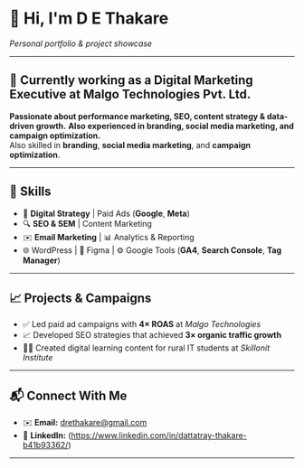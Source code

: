 # 👋 Hi, I'm D E Thakare    

*Personal portfolio & project showcase*

---

## 💼 **Currently working as a Digital Marketing Executive at Malgo Technologies Pvt. Ltd.**
**Passionate about performance marketing, SEO, content strategy & data-driven growth.**
**Also experienced in branding, social media marketing, and campaign optimization.**  
Also skilled in **branding**, **social media marketing**, and **campaign optimization**.

---

## 🚀 Skills  
- 🎯 **Digital Strategy** | Paid Ads (**Google**, **Meta**)  
- 🔍 **SEO & SEM** | Content Marketing  
- ✉️ **Email Marketing** | 📊 Analytics & Reporting  
- 🌐 WordPress | 🎨 Figma | ⚙️ Google Tools (**GA4**, **Search Console**, **Tag Manager**)

---

## 📈 Projects & Campaigns  
- ✅ Led paid ad campaigns with **4× ROAS** at *Malgo Technologies*  
- 📈 Developed SEO strategies that achieved **3× organic traffic growth**  
- 👨‍🏫 Created digital learning content for rural IT students at *Skillonit Institute*

---

## 📬 Connect With Me  
- ✉️ **Email:** drethakare@gmail.com
- 🔗 **LinkedIn:** (https://www.linkedin.com/in/dattatray-thakare-b41b93362/)
  
---
